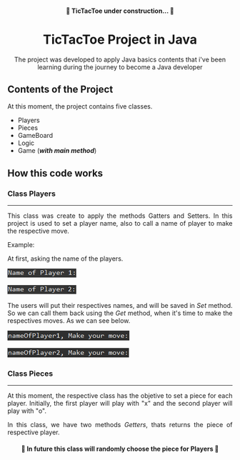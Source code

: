 <h4 align="center"> 
	🚧  TicTacToe  under construction...  🚧
</h4>

# <center><strong>TicTacToe Project in Java</strong></center>


<p align="center">The project was developed to apply Java basics contents that i've been learning during the journey to become a Java developer</p>

## <strong>Contents of the Project</strong>

At this moment, the project contains five classes.
 - Players
 - Pieces
 - GameBoard
 - Logic
 - Game (***with main method***)

 ## <strong>How this code works</strong>
 
 ### Class <strong>Players</strong>
<hr />
<p align="justify">This class was create to apply the methods Gatters and Setters. In this project is used to set a player name, also to call a name of player to make the respective move.</p>

Example:
<p>At first, asking the name of the players.</p>
<p align="left">
  <img alt="NextLevelWeek" title="#NextLevelWeek" src="./screenshots/namePlayer1.png" />
</p>
<p align="left">
  <img alt="NextLevelWeek" title="#NextLevelWeek" src="./screenshots/namePlayer2.png" />
</p>
<p align="justify">The users will put their respectives names, and will be saved in <i>Set</i> method. So we can call them back using the <i>Get</i> method, when it's time to make the respectives moves. As we can see below.</p>
<p align="left">
  <img alt="NextLevelWeek" title="#NextLevelWeek" src="./screenshots/movePlayer1.png" />
</p>
<p align="left">
  <img alt="NextLevelWeek" title="#NextLevelWeek" src="./screenshots/movePlayer2.png" />
</p>

 ### Class <strong>Pieces</strong>
 <hr/>
<p align="justify">At this moment, the respective class has the objetive to set a piece for each player. Initially, the first player will play with "x" and the second player will play with "o".</p>
<p align="justify">In this class, we have two methods <i>Getters</i>, thats returns the piece of respective player.</p>
<h4 align="center"> 
	🚧  In future this class will randomly choose the piece for Players  🚧
</h4>





 
 
